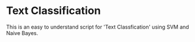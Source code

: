 # Text Classification 

This is an easy to understand script for 'Text Classfication' using SVM and Naive Bayes.
